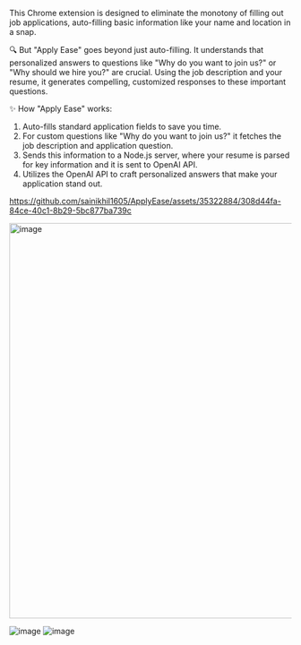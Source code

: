 This Chrome extension is designed to eliminate the monotony of filling out job applications, auto-filling basic information like your name and location in a snap.

🔍 But "Apply Ease" goes beyond just auto-filling. It understands that personalized answers to questions like "Why do you want to join us?" or "Why should we hire you?" are crucial. Using the job description and your resume, it generates compelling, customized responses to these important questions.

✨ How "Apply Ease" works:
1) Auto-fills standard application fields to save you time.
2) For custom questions like "Why do you want to join us?" it fetches the job description and application question.
3) Sends this information to a Node.js server, where your resume is parsed for key information and it is sent to OpenAI API.
4) Utilizes the OpenAI API to craft personalized answers that make your application stand out.

https://github.com/sainikhil1605/ApplyEase/assets/35322884/308d44fa-84ce-40c1-8b29-5bc877ba739c


<img width="677" height="706" alt="image" src="https://github.com/user-attachments/assets/916adab8-8417-47f8-a611-9e1f5d27486c" />

![image](https://github.com/sainikhil1605/ApplyEase/assets/35322884/b64d7605-7dbe-4806-9d2f-f13fb50aa161)
![image](https://github.com/sainikhil1605/ApplyEase/assets/35322884/a89ef918-87fe-4867-9f30-c9ba537429ad)
